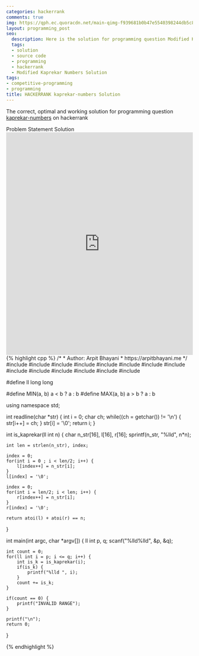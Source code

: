 ```yaml
---
categories: hackerrank
comments: true
img: https://qph.ec.quoracdn.net/main-qimg-f939681b0b47e5540398244db5c8966f?convert_to_webp=true
layout: programming_post
seo:
  description: Here is the solution for programming question Modified Kaprekar Numbers on hackerrank
  tags:
  - solution
  - source code
  - programming
  - hackerrank
  - Modified Kaprekar Numbers Solution
tags:
- competitive-programming
- programming
title: HACKERRANK kaprekar-numbers Solution
---
```

The correct, optimal and working solution for programming question [kaprekar-numbers](https://www.hackerrank.com/challenges/kaprekar-numbers) on hackerrank

<div class="ui secondary pointing large menu">
  <a class="grey item" data-tab="problem-statement">
    Problem Statement
  </a>
  <a class="active item grey" data-tab="solution">
    Solution
  </a>
</div>
<div class="ui bottom attached tab" data-tab="problem-statement">
    <iframe src="https://www.hackerrank.com/challenges/kaprekar-numbers" width="100%" height="600px" style="overflow: scroll; border: none;"></iframe>
</div>
<div class="ui bottom attached active tab" data-tab="solution">
{% highlight cpp %}
/*
 *  Author: Arpit Bhayani
 *  https://arpitbhayani.me
 */
#include <cmath>
#include <cstdio>
#include <cstring>
#include <cstdlib>
#include <climits>
#include <deque>
#include <iostream>
#include <list>
#include <limits>
#include <map>
#include <queue>
#include <set>
#include <stack>
#include <vector>

#define ll long long

#define MIN(a, b) a < b ? a : b
#define MAX(a, b) a > b ? a : b

using namespace std;

int readline(char *str) {
    int i = 0;
    char ch;
    while((ch = getchar()) != '\n') {
        str[i++] = ch;
    }
    str[i] = '\0';
    return i;
}

int is_kaprekar(ll int n) {
    char n_str[16], l[16], r[16];
    sprintf(n_str, "%lld", n*n);

    int len = strlen(n_str), index;

    index = 0;
    for(int i = 0 ; i < len/2; i++) {
        l[index++] = n_str[i];
    }
    l[index] = '\0';

    index = 0;
    for(int i = len/2; i < len; i++) {
        r[index++] = n_str[i];
    }
    r[index] = '\0';

    return atoi(l) + atoi(r) == n;
}

int main(int argc, char *argv[]) {
    ll int p, q;
    scanf("%lld%lld", &p, &q);

    int count = 0;
    for(ll int i = p; i <= q; i++) {
        int is_k = is_kaprekar(i);
        if(is_k) {
            printf("%lld ", i);
        }
        count += is_k;
    }

    if(count == 0) {
        printf("INVALID RANGE");
    }

    printf("\n");
    return 0;
}

{% endhighlight %}
</div>
